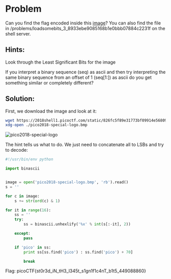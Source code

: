 # Problem
Can you find the flag encoded inside this [image](https://2018shell1.picoctf.com/static/826fc5f89e31773bf09914e568097d44/pico2018-special-logo.bmp)? You can also find the file in /problems/loadsomebits_3_8933ebe9085168b1e0bbb07884c2231f on the shell server.

## Hints:
Look through the Least Significant Bits for the image

If you interpret a binary sequence (seq) as ascii and then try interpreting the same binary sequence from an offset of 1 (seq[1:]) as ascii do you get something similar or completely different?

## Solution:
First, we download the image and look at it:
```bash
wget https://2018shell1.picoctf.com/static/826fc5f89e31773bf09914e568097d44/pico2018-special-logo.bmp
xdg-open ./pico2018-special-logo.bmp
```

![pico2018-special-logo](./pico2018-special-logo.bmp)

The hint tells us what to do. We just need to concatenate all to LSBs and try to decode:
```python
#!/usr/bin/env python

import binascii


image = open('pico2018-special-logo.bmp', 'rb').read()
s = ''

for c in image:
	s += str(ord(c) & 1)

for it in range(16):
	ss = ''
	try:
		ss = binascii.unhexlify('%x' % int(s[:-it], 2))

	except:
		pass

	if 'pico' in ss:
		print ss[ss.find('pico') : ss.find('pico') + 70]

		break
```

Flag: picoCTF{st0r3d_iN_tH3_l345t_s1gn1f1c4nT_b1t5_449088860}